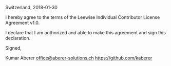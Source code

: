 Switzerland, 2018-01-30

I hereby agree to the terms of the Leewise Individual Contributor License
Agreement v1.0.

I declare that I am authorized and able to make this agreement and sign this
declaration.

Signed,

Kumar Aberer office@aberer-solutions.ch https://github.com/kaberer
